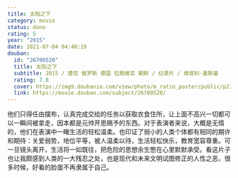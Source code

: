 ```yaml
---
title: 太阳之下
category: movie
status: done
rating: 5
year: "2015"
date: 2021-07-04 04:40:19
douban:
  id: "26700520"
  title: 太阳之下
  subtitle: 2015 / 捷克 俄罗斯 德国 拉脱维亚 朝鲜 / 纪录片 / 维塔利·曼斯基
  rating: 7.8
  cover: https://img9.doubanio.com/view/photo/m_ratio_poster/public/p2379934764.jpg
  link: https://movie.douban.com/subject/26700520/
---
```


他们只得任由摆布，认真完成交给的任务以获取衣食住所，让上面不高兴一切都可以一瞬间被拿走，因本都是元帅开恩赐予的东西。对于表演者来说，大概是无情的，他们在表演中一睹生活的轻松温柔。也印证了弱小的人类个体都有相同的期许和期待：关爱弱势，地位平等，被人温柔以待，生活轻松快乐，教育宽容尊重。可一旦镜头离开，生活将一如既往，把危险的思想余生憋在心里默默承受。看这片子也让我颇感到人类的一大残忍之处，也是现代和未来文明试图修正的人性之恶，很多时候，好看的脸蛋不再隶属于自己。
